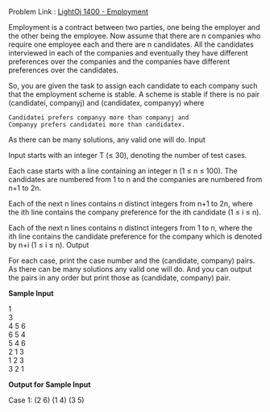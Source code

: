 Problem Link : [LightOj 1400 - Employment](http://lightoj.com:81/volume/problem/1400)



Employment is a contract between two parties, one being the employer and the other being the employee. Now assume that there are n companies who require one employee each and there are n candidates. All the candidates interviewed in each of the companies and eventually they have different preferences over the companies and the companies have different preferences over the candidates.

So, you are given the task to assign each candidate to each company such that the employment scheme is stable. A scheme is stable if there is no pair (candidatei, companyj) and (candidatex, companyy) where

    Candidatei prefers companyy more than companyj and
    Companyy prefers candidatei more than candidatex.

As there can be many solutions, any valid one will do.
Input

Input starts with an integer T (≤ 30), denoting the number of test cases.

Each case starts with a line containing an integer n (1 ≤ n ≤ 100). The candidates are numbered from 1 to n and the companies are numbered from n+1 to 2n.

Each of the next n lines contains n distinct integers from n+1 to 2n, where the ith line contains the company preference for the ith candidate (1 ≤ i ≤ n).

Each of the next n lines contains n distinct integers from 1 to n, where the ith line contains the candidate preference for the company which is denoted by n+i (1 ≤ i ≤ n).
Output

For each case, print the case number and the (candidate, company) pairs. As there can be many solutions any valid one will do. And you can output the pairs in any order but print those as (candidate, company) pair.

<b>Sample Input</b>

1  
3  
4 5 6  
6 5 4  
5 4 6  
2 1 3  
1 2 3  
3 2 1  

	
<b>Output for Sample Input</b>

Case 1: (2 6) (1 4) (3 5)
